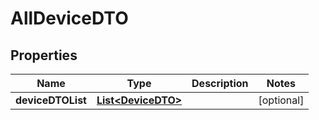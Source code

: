 
# AllDeviceDTO

## Properties
Name | Type | Description | Notes
------------ | ------------- | ------------- | -------------
**deviceDTOList** | [**List&lt;DeviceDTO&gt;**](DeviceDTO.md) |  |  [optional]



